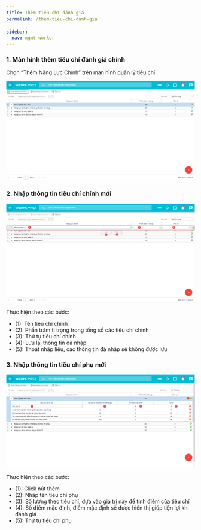 ```yaml
---
title: Thêm tiêu chí đánh giá
permalink: /them-tieu-chi-danh-gia

sidebar:
  nav: mgmt-worker
---
```

### **1. Màn hình thêm tiêu chí đánh giá chính**

Chọn “Thêm Năng Lực Chính” trên màn hình quản lý tiêu chí

![](assets\LLTCRate\LLTC_Rate_003.png)

### **2. Nhập thông tin tiêu chí chính mới**

![](assets\LLTCRate\LLTC_Rate_004.png)

Thực hiện theo các bước:

* (1): Tên tiêu chí chính
* (2): Phần trăm tỉ trọng trong tổng số các tiêu chí chính
* (3): Thứ tự tiêu chí chính
* (4): Lưu lại thông tin đã nhập
* (5): Thoát nhập liệu, các thông tin đã nhập sẽ không được lưu

### **3. Nhập thông tin tiêu chí phụ mới**

![](assets\LLTCRate\LLTC_Rate_005.png)

Thực hiện theo các bước:

* (1): Click nút thêm
* (2): Nhập tên tiêu chí phụ
* (3): Số lượng theo tiêu chí, dựa vào giá trị này để tính điểm của tiêu chí
* (4): Số điểm mặc định, điểm mặc định sẽ được hiển thị giúp tiện lợi khi đánh giá
* (5): Thứ tự tiêu chí phụ